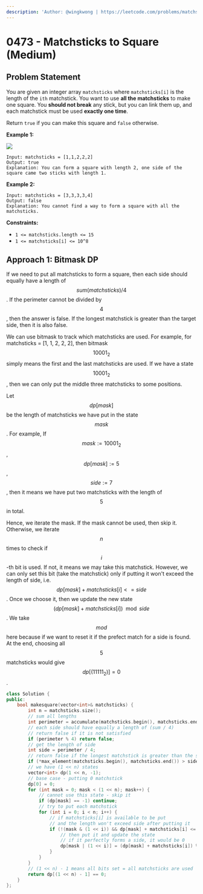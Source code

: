 ```yaml
---
description: 'Author: @wingkwong | https://leetcode.com/problems/matchsticks-to-square/'
---
```


# 0473 - Matchsticks to Square (Medium)

## Problem Statement

You are given an integer array `matchsticks` where `matchsticks[i]` is the length of the `ith` matchstick. You want to use **all the matchsticks** to make one square. You **should not break** any stick, but you can link them up, and each matchstick must be used **exactly one time**.

Return `true` if you can make this square and `false` otherwise.

&#x20;

**Example 1:**

![](https://assets.leetcode.com/uploads/2021/04/09/matchsticks1-grid.jpg)

```
Input: matchsticks = [1,1,2,2,2]
Output: true
Explanation: You can form a square with length 2, one side of the square came two sticks with length 1.
```

**Example 2:**

```
Input: matchsticks = [3,3,3,3,4]
Output: false
Explanation: You cannot find a way to form a square with all the matchsticks.
```

**Constraints:**

* `1 <= matchsticks.length <= 15`
* `1 <= matchsticks[i] <= 10^8`

## Approach 1: Bitmask DP

If we need to put all matchsticks to form a square, then each side should equally have a length of$$sum(matchsticks) / 4$$. If the perimeter cannot be divided by $$4$$, then the answer is false. If the longest matchstick is greater than the target side, then it is also false.

We can use bitmask to track which matchsticks are used. For example, for matchsticks = \[1, 1, 2, 2, 2], then bitmask $$10001_2$$simply means the first and the last matchsticks are used. If we have a state $$10001_2$$, then we can only put the middle three matchsticks to some positions.&#x20;

Let $$dp[mask]$$ be the length of matchsticks we have put in the state $$mask$$. For example, If $$mask := 10001_2$$, $$dp[mask] := 5$$, $$side := 7$$, then it means we have put two matchsticks with the length of $$5$$ in total.&#x20;

Hence, we iterate the mask. If the mask cannot be used, then skip it. Otherwise, we iterate $$n$$ times to check if $$i$$-th bit is used. If not, it means we may take this matchstick. However, we can only set this bit (take the matchstick) only if putting it won't exceed the length of side, i.e. $$dp[mask] + matchsticks[i] <= side$$. Once we choose it, then we update the new state $$(dp[mask] + matchsticks[i]) \mod side$$. We take $$mod$$ here because if we want to reset it if the prefect match for a side is found. At the end, choosing all $$5$$ matchsticks would give $$dp[(11111_2)] = 0$$.

```cpp
class Solution {
public:
    bool makesquare(vector<int>& matchsticks) {
        int n = matchsticks.size();
        // sum all lengths
        int perimeter = accumulate(matchsticks.begin(), matchsticks.end(), 0);
        // each side should have equally a length of (sum / 4)
        // return false if it is not satisfied
        if (perimeter % 4) return false;
        // get the length of side
        int side = perimeter / 4;
        // return false if the longest matchstick is greater than the side
        if (*max_element(matchsticks.begin(), matchsticks.end()) > side) return false;
        // we have (1 << n) states
        vector<int> dp(1 << n, -1);
        // base case - putting 0 matchstick
        dp[0] = 0;
        for (int mask = 0; mask < (1 << n); mask++) {
            // cannot use this state - skip it
            if (dp[mask] == -1) continue;
            // try to put each matchstick 
            for (int i = 0; i < n; i++) {
                // if matchsticks[i] is available to be put
                // and the length won't exceed side after putting it
                if (!(mask & (1 << i)) && dp[mask] + matchsticks[i] <= side) {
                    // then put it and update the state
                    // if it perfectly forms a side, it would be 0 
                    dp[mask | (1 << i)] = (dp[mask] + matchsticks[i]) % side;
                }
            }
        }
        // (1 << n) - 1 means all bits set = all matchsticks are used
        return dp[(1 << n) - 1] == 0;
    }
};
```

